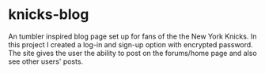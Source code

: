 # knicks-blog

An tumbler inspired blog page set up for fans of the the New York Knicks. In this project I created a log-in and sign-up option with encrypted password. The site gives the user the ability to post on the forums/home page and also see other users' posts.
